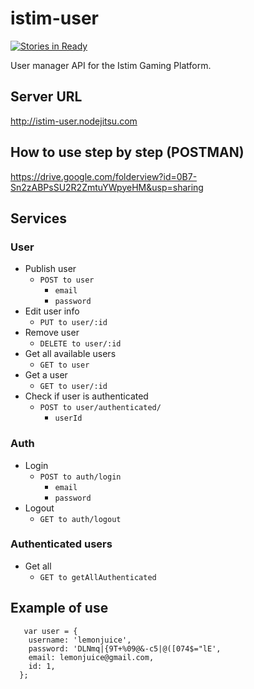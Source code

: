 istim-user
============
[![Stories in Ready](https://badge.waffle.io/istim/istim-user.png?label=ready&title=Ready)](https://waffle.io/istim/istim-user)

User manager API for the Istim Gaming Platform.

## Server URL

http://istim-user.nodejitsu.com

## How to use step by step (POSTMAN)

https://drive.google.com/folderview?id=0B7-Sn2zABPsSU2R2ZmtuYWpyeHM&usp=sharing

## Services
### User
  - Publish user
    - ```POST to user```
       - ``` email ```
       - ``` password ```
  - Edit user info
     - ```PUT to user/:id```
  - Remove user
    - ```DELETE to user/:id```
  - Get all available users
    - ```GET to user```
  - Get a user
    - ```GET to user/:id```
  - Check if user is authenticated
    - ```POST to user/authenticated/```
       - ``` userId ```
     
### Auth
  - Login
    - ```POST to auth/login```
       - ``` email ```
       - ``` password ```
  - Logout
    - ```GET to auth/logout```
  
### Authenticated users
  - Get all
    - ```GET to getAllAuthenticated```
    
## Example of use

``` 
   var user = {
    username: 'lemonjuice',
    password: 'DLNmq|{9T+%09@&-c5|@([074$="lE',
    email: lemonjuice@gmail.com,
    id: 1,
  };
``` 
